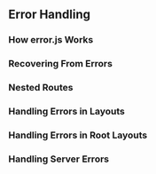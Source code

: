 ## Error Handling

### How error.js Works
### Recovering From Errors
### Nested Routes
### Handling Errors in Layouts
### Handling Errors in Root Layouts
### Handling Server Errors